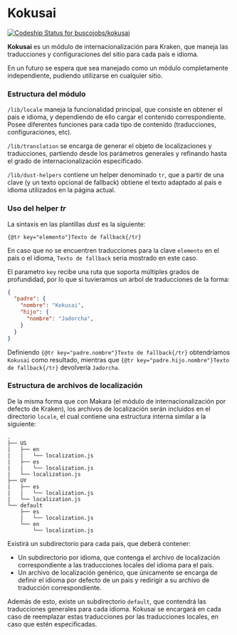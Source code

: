 # Kokusai

[ ![Codeship Status for buscojobs/kokusai](https://codeship.io/projects/78bf0130-f633-0131-99a0-6a4355d86ffa/status)](https://codeship.io/projects/28457)

**Kokusai** es un módulo de internacionalización para Kraken, que maneja las
traducciones y configuraciones del sitio para cada país e idioma.

En un futuro se espera que sea manejado como un módulo completamente
independiente, pudiendo utilizarse en cualquier sitio.

### Estructura del módulo

`/lib/locale` maneja la funcionalidad principal, que consiste en obtener el
pais e idioma, y dependiendo de ello cargar el contenido correspondiente. Posee
diferentes funciones para cada tipo de contenido (traducciones, configuraciones,
etc).

`/lib/translation` se encarga de generar el objeto de localizaciones y
traducciones, partiendo desde los parámetros generales y refinando hasta
el grado de internacionalización especificado.

`/lib/dust-helpers` contiene un helper denominado `tr`, que a partir de una
clave (y un texto opcional de fallback) obtiene el texto adaptado al país e
idioma utilizados en la página actual.

### Uso del helper *tr*

La sintaxis en las plantillas *dust* es la siguiente:

`{@tr key="elemento"}Texto de fallback{/tr}`

En caso que no se encuentren traducciones para la clave `elemento` en el pais o
el idioma, `Texto de fallback` seria mostrado en este caso.

El parametro `key` recibe una ruta que soporta múltiples grados de profundidad,
por lo que si tuvieramos un arbol de traducciones de la forma:

```json
{
  "padre": {
    "nombre": "Kokusai",
    "hijo": {
      "nombre": "Jadorcha",
    }
  }
}
```
Definiendo `{@tr key="padre.nombre"}Texto de fallback{/tr}` obtendríamos
`Kokusai` como resultado, mientras que
`{@tr key="padre.hijo.nombre"}Texto de fallback{/tr}` devolvería `Jadorcha`.

### Estructura de archivos de localización

De la misma forma que con Makara (el módulo de internacionalización por defecto
de Kraken), los archivos de localización serán incluidos en el directorio
`locale`, el cual contiene una estructura interna similar a la siguiente:
```
.
├── US
|   ├── en
|   |   └── localization.js
|   ├── es
|   |   └── localization.js
|   └── localization.js
├── UY
|   ├── es
|   |   └── localization.js
|   └── localization.js
└── default
    ├── es
    |   └── localization.js
    └── en
        └── localization.js
```

Existirá un subdirectorio para cada país, que deberá contener:

* Un subdirectorio por idioma, que contenga el archivo de localización
  correspondiente a las traducciones locales del idioma para el país.
* Un archivo de localización genérico, que únicamente se encarga de definir el
  idioma por defecto de un pais y redirigir a su archivo de traducción
  correspondiente.

Además de esto, existe un subdirectorio `default`, que contendrá las
traducciones generales para cada idioma. Kokusai se encargará en cada caso de
reemplazar estas traducciones por las traducciones locales, en caso que estén
especificadas.
